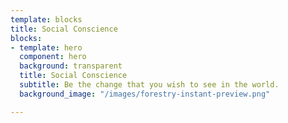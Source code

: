 ```yaml
---
template: blocks
title: Social Conscience
blocks:
- template: hero
  component: hero
  background: transparent
  title: Social Conscience
  subtitle: Be the change that you wish to see in the world.
  background_image: "/images/forestry-instant-preview.png"

---
```

